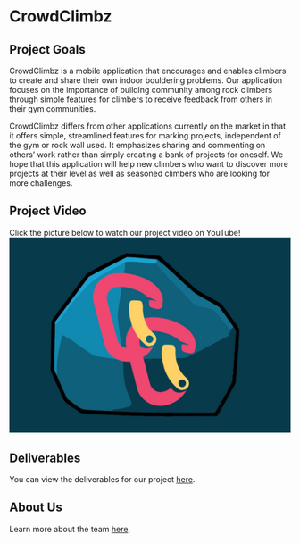 # CrowdClimbz

## Project Goals
CrowdClimbz is a mobile application that encourages and enables climbers to create and share their own indoor bouldering problems. Our application focuses on the importance of building community among rock climbers through simple features for climbers to receive feedback from others in their gym communities. 

CrowdClimbz differs from other applications currently on the market in that it offers simple, streamlined features for marking projects, independent of the gym or rock wall used. It emphasizes sharing and commenting on others’ work rather than simply creating a bank of projects for oneself. We hope that this application will help new climbers who want to discover more projects at their level as well as seasoned climbers who are looking for more challenges. 

## Project Video
Click the picture below to watch our project video on YouTube!
[![CrowdClimbzVideo](CrowdClimbzThumbnail.JPG)](https://youtu.be/UAgfljC3PlE)

## Deliverables
You can view the deliverables for our project [here](https://cbgulsby.github.io/CrowdClimbz/deliverables).

## About Us
Learn more about the team [here](https://cbgulsby.github.io/CrowdClimbz/about-us).
